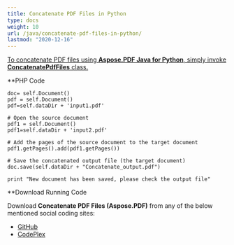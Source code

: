 ```yaml
---
title: Concatenate PDF Files in Python
type: docs
weight: 10
url: /java/concatenate-pdf-files-in-python/
lastmod: "2020-12-16"
---
```


<ins>To concatenate PDF files using **Aspose.PDF Java for Python**, simply invoke **ConcatenatePdfFiles** class.

**PHP Code

```
doc= self.Document()
pdf = self.Document()
pdf=self.dataDir + 'input1.pdf'

# Open the source document
pdf1 = self.Document()
pdf1=self.dataDir + 'input2.pdf'

# Add the pages of the source document to the target document
pdf1.getPages().add(pdf1.getPages())

# Save the concatenated output file (the target document)
doc.save(self.dataDir + "Concatenate_output.pdf")

print "New document has been saved, please check the output file" 
```


**Download Running Code

Download **Concatenate PDF Files (Aspose.PDF)** from any of the below mentioned social coding sites:

- [GitHub](https://github.com/aspose-pdf/Aspose.PDF-for-Java/blob/master/Plugins/Aspose_Pdf_Java_for_Python/test/WorkingWithPages/ConcatenatePdfFiles/ConcatenatePdfFiles.py)
- [CodePlex](http://asposepdfjavapython.codeplex.com/SourceControl/latest#test/WorkingWithPages/ConcatenatePdfFiles/ConcatenatePdfFiles.py)
